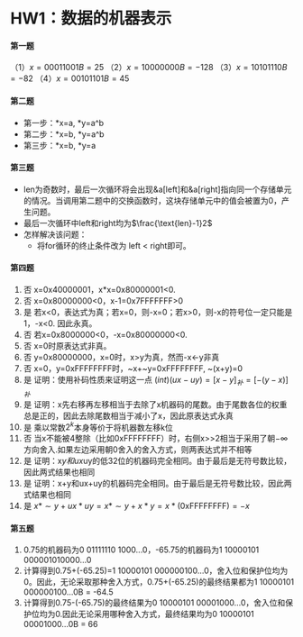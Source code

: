 # HW1：数据的机器表示
#### 第一题
（1）$x=00011001B=25$
（2）$x=10000000B=-128$
（3）$x=10101110B=-82$
（4）$x=00101101B=45$

#### 第二题
+ 第一步：*x=a, *y=a^b
+ 第二步：*x=b, *y=a^b
+ 第三步：*x=b, *y=a

#### 第三题
+ len为奇数时，最后一次循环将会出现&a[left]和&a[right]指向同一个存储单元的情况。当调用第二题中的交换函数时，这块存储单元中的值会被置为0，产生问题。
+ 最后一次循环中left和right均为$\frac{\text{len}-1}2$
+ 怎样解决该问题：
  + 将for循环的终止条件改为 left < right即可。

#### 第四题
1. 否
x=0x40000001，x*x=0x80000001<0.
2. 否
x=0x80000000<0，x-1=0x7FFFFFFF>0
3. 是
若x<0，表达式为真；若x=0，则-x=0；若x>0，则-x的符号位一定只能是1，-x<0. 因此永真。
4. 否
若x=0x8000000<0，-x=0x80000000<0.
5. 否
x=0时原表达式非真。
6. 否
y=0x80000000，x=0时，x>y为真，然而-x<-y非真
7. 否
x=0，y=0xFFFFFFFF时，~x+~y=0xFFFFFFFF, ~(x+y)=0
8. 是
证明：使用补码性质来证明这一点
$(int)(ux-uy)=[x-y]_{补}=[-(y-x)]_{补}$
9. 是
证明：x先右移再左移相当于去除了x机器码的尾数。由于尾数各位的权重总是正的，因此去除尾数相当于减小了x，因此原表达式永真
10. 是
乘以常数$2^k$本身等价于将机器数左移k位
11. 否
当x不能被4整除（比如0xFFFFFFFF）时，右侧x>>2相当于采用了朝$-\infty$方向舍入.如果左边采用朝0舍入的舍入方式，则两表达式并不相等
12. 是
证明：x*y和ux*uy的低32位的机器码完全相同。由于最后是无符号数比较，因此两式结果也相同
13. 是
证明：x+y和ux+uy的机器码完全相同。由于最后是无符号数比较，因此两式结果也相同
14. 是
$x*\sim y+ux*uy=x*\sim y+x*y=x*(\text{0xFFFFFFFF})=-x$
#### 第五题
1. 0.75的机器码为0 01111110 1000...0，-65.75的机器码为1 10000101 000001010000...0
2. 计算得到0.75+(-65.25)=1 10000101 000000100...0，舍入位和保护位均为0。因此，无论采取那种舍入方式，0.75+(-65.25)的最终结果都为1 10000101 000000100...0B = -64.5
3. 计算得到0.75-(-65.75)的最终结果为0 10000101 00001000...0，舍入位和保护位均为0.因此无论采用哪种舍入方式，最终结果均为0 10000101 00001000...0B = 66